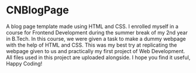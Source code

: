 # CNBlogPage
A blog page template made using HTML and CSS. 
I enrolled myself in a course for Frontend Development during the summer break of my 2nd year in B.Tech. In this course, we were given a task to make a dummy webpage with the help of HTML and CSS. This was my best try at replicating the webpage given to us and practically my first project of Web Development. All files used in this project are uploaded alongside.
I hope you find it useful, Happy Coding! 
